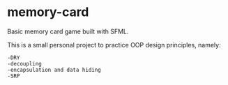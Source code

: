 # memory-card
Basic memory card game built with SFML.

This is a small personal project to practice OOP design principles, namely:

    -DRY
    -decoupling
    -encapsulation and data hiding
    -SRP
